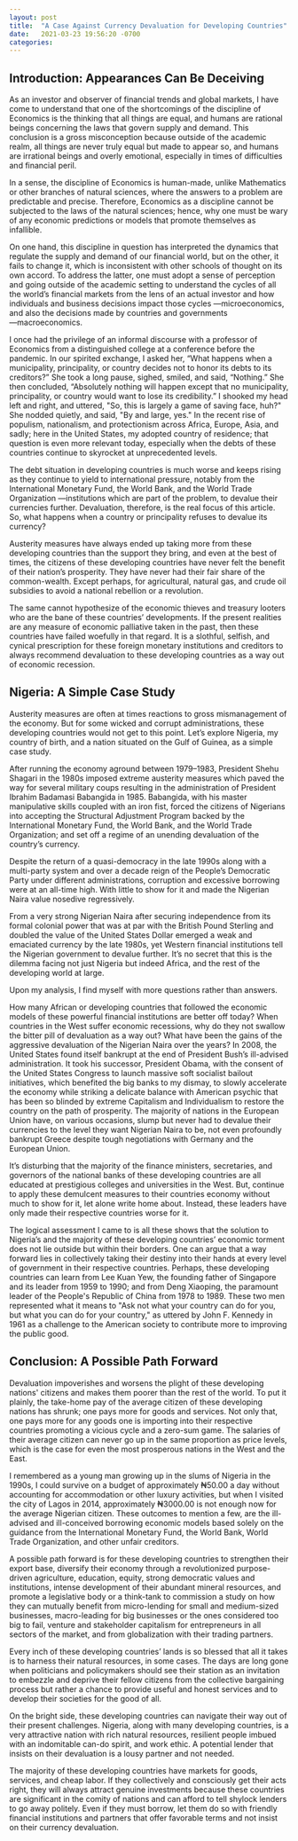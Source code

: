```yaml
---
layout: post
title:  "A Case Against Currency Devaluation for Developing Countries"
date:   2021-03-23 19:56:20 -0700
categories: 
---
```


## Introduction: Appearances Can Be Deceiving
As an investor and observer of financial trends and global markets, I have come to understand that one of the shortcomings of the discipline of Economics is the thinking that all things are equal, and humans are rational beings concerning the laws that govern supply and demand. This conclusion is a gross misconception because outside of the academic realm, all things are never truly equal but made to appear so, and humans are irrational beings and overly emotional, especially in times of difficulties and financial peril.

In a sense, the discipline of Economics is human-made, unlike Mathematics or other branches of natural sciences, where the answers to a problem are predictable and precise. Therefore, Economics as a discipline cannot be subjected to the laws of the natural sciences; hence, why one must be wary of any economic predictions or models that promote themselves as infallible.

On one hand, this discipline in question has interpreted the dynamics that regulate the supply and demand of our financial world, but on the other, it fails to change it, which is inconsistent with other schools of thought on its own accord. To address the latter, one must adopt a sense of perception and going outside of the academic setting to understand the cycles of all the world’s financial markets from the lens of an actual investor and how individuals and business decisions impact those cycles ―microeconomics, and also the decisions made by countries and governments ―macroeconomics.

I once had the privilege of an informal discourse with a professor of Economics from a distinguished college at a conference before the pandemic. In our spirited exchange, I asked her, “What happens when a municipality, principality, or country decides not to honor its debts to its creditors?” She took a long pause, sighed, smiled, and said, “Nothing.” She then concluded, “Absolutely nothing will happen except that no municipality, principality, or country would want to lose its credibility.” I shooked my head left and right, and uttered, "So, this is largely a game of saving face, huh?" She nodded quietly, and said, "By and large, yes." In the recent rise of populism, nationalism, and protectionism across Africa, Europe, Asia, and sadly; here in the United States, my adopted country of residence; that question is even more relevant today, especially when the debts of these countries continue to skyrocket at unprecedented levels.

The debt situation in developing countries is much worse and keeps rising as they continue to yield to international pressure, notably from the International Monetary Fund, the World Bank, and the World Trade Organization ―institutions which are part of the problem, to devalue their currencies further. Devaluation, therefore, is the real focus of this article. So, what happens when a country or principality refuses to devalue its currency?

Austerity measures have always ended up taking more from these developing countries than the support they bring, and even at the best of times, the citizens of these developing countries have never felt the benefit of their nation’s prosperity. They have never had their fair share of the common-wealth. Except perhaps, for agricultural, natural gas, and crude oil subsidies to avoid a national rebellion or a revolution.

The same cannot hypothesize of the economic thieves and treasury looters who are the bane of these countries’ developments. If the present realities are any measure of economic palliative taken in the past, then these countries have failed woefully in that regard. It is a slothful, selfish, and cynical prescription for these foreign monetary institutions and creditors to always recommend devaluation to these developing countries as a way out of economic recession.

## Nigeria: A Simple Case Study
Austerity measures are often at times reactions to gross mismanagement of the economy. But for some wicked and corrupt administrations, these developing countries would not get to this point. Let’s explore Nigeria, my country of birth, and a nation situated on the Gulf of Guinea, as a simple case study.

After running the economy aground between 1979–1983, President Shehu Shagari in the 1980s imposed extreme austerity measures which paved the way for several military coups resulting in the administration of President Ibrahim Badamasi Babangida in 1985. Babangida, with his master manipulative skills coupled with an iron fist, forced the citizens of Nigerians into accepting the Structural Adjustment Program backed by the International Monetary Fund, the World Bank, and the World Trade Organization; and set off a regime of an unending devaluation of the country’s currency.

Despite the return of a quasi-democracy in the late 1990s along with a multi-party system and over a decade reign of the People’s Democratic Party under different administrations, corruption and excessive borrowing were at an all-time high. With little to show for it and made the Nigerian Naira value nosedive regressively.

From a very strong Nigerian Naira after securing independence from its formal colonial power that was at par with the British Pound Sterling and doubled the value of the United States Dollar emerged a weak and emaciated currency by the late 1980s, yet Western financial institutions tell the Nigerian government to devalue further. It’s no secret that this is the dilemma facing not just Nigeria but indeed Africa, and the rest of the developing world at large.

Upon my analysis, I find myself with more questions rather than answers.

How many African or developing countries that followed the economic models of these powerful financial institutions are better off today?
When countries in the West suffer economic recessions, why do they not swallow the bitter pill of devaluation as a way out?
What have been the gains of the aggressive devaluation of the Nigerian Naira over the years?
In 2008, the United States found itself bankrupt at the end of President Bush’s ill-advised administration. It took his successor, President Obama, with the consent of the United States Congress to launch massive soft socialist bailout initiatives, which benefited the big banks to my dismay, to slowly accelerate the economy while striking a delicate balance with American psychic that has been so blinded by extreme Capitalism and Individualism to restore the country on the path of prosperity. The majority of nations in the European Union have, on various occasions, slump but never had to devalue their currencies to the level they want Nigerian Naira to be, not even profoundly bankrupt Greece despite tough negotiations with Germany and the European Union.

It’s disturbing that the majority of the finance ministers, secretaries, and governors of the national banks of these developing countries are all educated at prestigious colleges and universities in the West. But, continue to apply these demulcent measures to their countries economy without much to show for it, let alone write home about. Instead, these leaders have only made their respective countries worse for it.

The logical assessment I came to is all these shows that the solution to Nigeria’s and the majority of these developing countries’ economic torment does not lie outside but within their borders. One can argue that a way forward lies in collectively taking their destiny into their hands at every level of government in their respective countries. Perhaps, these developing countries can learn from Lee Kuan Yew, the founding father of Singapore and its leader from 1959 to 1990; and from Deng Xiaoping, the paramount leader of the People's Republic of China from 1978 to 1989. These two men represented what it means to "Ask not what your country can do for you, but what you can do for your country," as uttered by John F. Kennedy in 1961 as a challenge to the American society to contribute more to improving the public good.

## Conclusion: A Possible Path Forward
Devaluation impoverishes and worsens the plight of these developing nations' citizens and makes them poorer than the rest of the world. To put it plainly, the take-home pay of the average citizen of these developing nations has shrunk; one pays more for goods and services. Not only that, one pays more for any goods one is importing into their respective countries promoting a vicious cycle and a zero-sum game. The salaries of their average citizen can never go up in the same proportion as price levels, which is the case for even the most prosperous nations in the West and the East.

I remembered as a young man growing up in the slums of Nigeria in the 1990s, I could survive on a budget of approximately ₦50.00 a day without accounting for accommodation or other luxury activities, but when I visited the city of Lagos in 2014, approximately ₦3000.00 is not enough now for the average Nigerian citizen. These outcomes to mention a few, are the ill-advised and ill-conceived borrowing economic models based solely on the guidance from the International Monetary Fund, the World Bank, World Trade Organization, and other unfair creditors.

A possible path forward is for these developing countries to strengthen their export base, diversify their economy through a revolutionized purpose-driven agriculture, education, equity, strong democratic values and institutions, intense development of their abundant mineral resources, and promote a legislative body or a think-tank to commission a study on how they can mutually benefit from micro-lending for small and medium-sized businesses, macro-leading for big businesses or the ones considered too big to fail, venture and stakeholder capitalism for entrepreneurs in all sectors of the market, and from globalization with their trading partners.

Every inch of these developing countries’ lands is so blessed that all it takes is to harness their natural resources, in some cases. The days are long gone when politicians and policymakers should see their station as an invitation to embezzle and deprive their fellow citizens from the collective bargaining process but rather a chance to provide useful and honest services and to develop their societies for the good of all.

On the bright side, these developing countries can navigate their way out of their present challenges. Nigeria, along with many developing countries, is a very attractive nation with rich natural resources, resilient people imbued with an indomitable can-do spirit, and work ethic. A potential lender that insists on their devaluation is a lousy partner and not needed.

The majority of these developing countries have markets for goods, services, and cheap labor. If they collectively and consciously get their acts right, they will always attract genuine investments because these countries are significant in the comity of nations and can afford to tell shylock lenders to go away politely. Even if they must borrow, let them do so with friendly financial institutions and partners that offer favorable terms and not insist on their currency devaluation.
